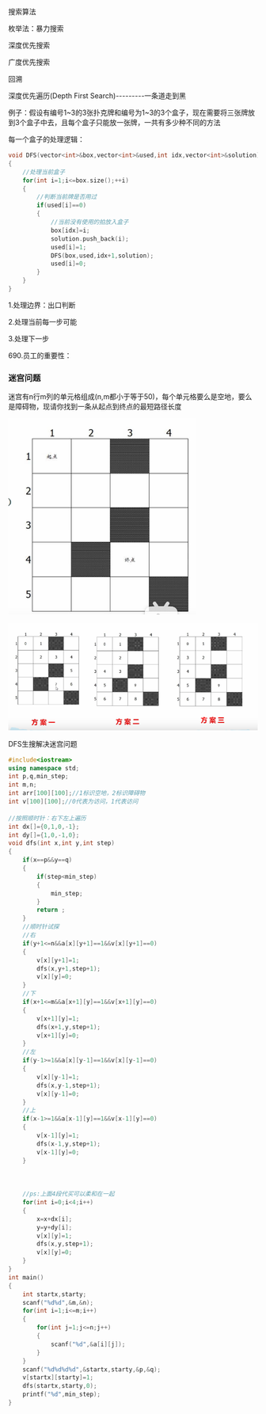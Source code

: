 搜索算法

枚举法：暴力搜索

深度优先搜索

广度优先搜索

回溯

深度优先遍历(Depth First Search)---------一条道走到黑

  

例子：假设有编号1~3的3张扑克牌和编号为1~3的3个盒子，现在需要将三张牌放到3个盒子中去，且每个盒子只能放一张牌，一共有多少种不同的方法

每一个盒子的处理逻辑：

```cpp
void DFS(vector<int>&box,vector<int>&used,int idx,vector<int>&solution)
{
    //处理当前盒子
    for(int i=1;i<=box.size();++i)
    {
        //判断当前牌是否用过
        if(used[i]==0)
        {
            //当前没有使用的拍放入盒子
            box[idx]=i;
            solution.push_back(i);
            used[i]=1;
            DFS(box,used,idx+1,solution);
            used[i]=0;
        }
    }
}
```

1.处理边界：出口判断

2.处理当前每一步可能

3.处理下一步

690.员工的重要性：

### 迷宫问题

迷宫有n行m列的单元格组成(n,m都小于等于50)，每个单元格要么是空地，要么是障碍物，现请你找到一条从起点到终点的最短路径长度

![image-20211127210556478](https://raw.githubusercontent.com/qingyan520/Cloud_img/master/img/image-20211127210556478.png)

![image-20211127210632571](https://raw.githubusercontent.com/qingyan520/Cloud_img/master/img/image-20211127210632571.png)

DFS生搜解决迷宫问题

```cpp
#include<iostream>
using namespace std;
int p,q,min_step;
int m,n;
int arr[100][100];//1标识空地，2标识障碍物
int v[100][100];//0代表为访问，1代表访问

//按照顺时针：右下左上遍历
int dx[]={0,1,0,-1};
int dy[]={1,0,-1,0};
void dfs(int x,int y,int step)
{
    if(x==p&&y==q)
    {
        if(step<min_step)
        {
            min_step;
        }
        return ;
    }
    //顺时针试探
    //右
    if(y+1<=n&&a[x][y+1]==1&&v[x][y+1]==0)
    {
        v[x][y+1]=1;
        dfs(x,y+1,step+1);
        v[x][y]=0;
    }
    //下
    if(x+1<=m&&a[x+1][y]==1&&v[x+1][y]==0)
    {
        v[x+1][y]=1;
        dfs(x+1,y,step+1);
        v[x+1][y]=0;
    }
    //左
    if(y-1>=1&&a[x][y-1]==1&&v[x][y-1]==0)
    {
        v[x][y-1]=1;
        dfs(x,y-1,step+1);
        v[x][y-1]=0;
    }
    //上
    if(x-1>=1&&a[x-1][y]==1&&v[x-1][y]==0)
    {
        v[x-1][y]=1;
        dfs(x-1,y,step+1);
        v[x-1][y]=0;
    }
    
    
    
    //ps:上面4段代买可以柔和在一起
    for(int i=0;i<4;i++)
    {
        x=x+dx[i];
        y=y+dy[i];
        v[x][y]=1;
        dfs(x,y,step+1);
        v[x][y]=0;
    }
}
int main()
{
    int startx,starty;
    scanf("%d%d",&m,&n);
    for(int i=1;i<=m;i++)
    {
        for(int j=1;j<=n;j++)
        {
            scanf("%d",&a[i][j]);
        }
    }
    scanf("%d%d%d%d",&startx,starty,&p,&q);
    v[startx][starty]=1;
    dfs(startx,starty,0);
    printf("%d",min_step);
}
```

